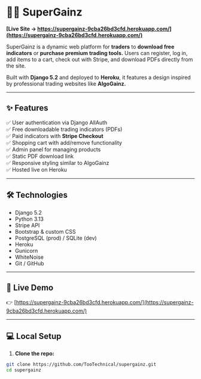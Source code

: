 # 🏋️‍♂️ SuperGainz

**[Live Site → https://supergainz-9cba26bd3cfd.herokuapp.com/](https://supergainz-9cba26bd3cfd.herokuapp.com/)**

SuperGainz is a dynamic web platform for **traders** to **download free indicators** or **purchase premium trading tools.** Users can register, log in, add items to a cart, check out with Stripe, and download PDFs directly from the site.

Built with **Django 5.2** and deployed to **Heroku**, it features a design inspired by professional trading websites like **AlgoGainz.**

---

## ✨ Features

✅ User authentication via Django AllAuth  
✅ Free downloadable trading indicators (PDFs)  
✅ Paid indicators with **Stripe Checkout**  
✅ Shopping cart with add/remove functionality  
✅ Admin panel for managing products  
✅ Static PDF download link  
✅ Responsive styling similar to AlgoGainz  
✅ Hosted live on Heroku

---

## 🛠️ Technologies

- Django 5.2
- Python 3.13
- Stripe API
- Bootstrap & custom CSS
- PostgreSQL (prod) / SQLite (dev)
- Heroku
- Gunicorn
- WhiteNoise
- Git / GitHub

---

## 🚀 Live Demo

👉 [https://supergainz-9cba26bd3cfd.herokuapp.com/](https://supergainz-9cba26bd3cfd.herokuapp.com/)

---

## 💻 Local Setup

1. **Clone the repo:**

```bash
git clone https://github.com/TooTechnical/supergainz.git
cd supergainz
